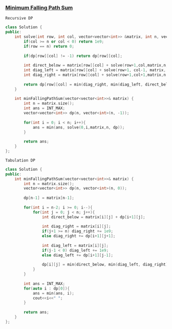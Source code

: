 ### [Minimum Falling Path Sum](https://leetcode.com/problems/minimum-falling-path-sum/)

```Recursive DP```
```cpp
class Solution {
public:
    int solve(int row, int col, vector<vector<int>> &matrix, int n, vector<vector<int>> &dp){
        if(col >= n or col < 0) return 1e9;
        if(row == n) return 0;
        
        if(dp[row][col] != -1) return dp[row][col];
        
        int direct_below = matrix[row][col] + solve(row+1,col,matrix,n, dp);
        int diag_left = matrix[row][col] + solve(row+1, col-1, matrix, n, dp);
        int diag_right = matrix[row][col] + solve(row+1,col+1,matrix,n, dp);
        
        return dp[row][col] = min(diag_right, min(diag_left, direct_below));
    }
    
    int minFallingPathSum(vector<vector<int>>& matrix) {
        int n = matrix.size();
        int ans = INT_MAX;
        vector<vector<int>> dp(n, vector<int>(n, -1));
        
        for(int i = 0; i < n; i++){
            ans = min(ans, solve(0,i,matrix,n, dp));
        }
        
        return ans;
    }
};
```

```Tabulation DP```

```cpp
class Solution {
public:
    int minFallingPathSum(vector<vector<int>>& matrix) {
        int n = matrix.size();
        vector<vector<int>> dp(n, vector<int>(n, 0));
        
        dp[n-1] = matrix[n-1];
        
        for(int i = n-2; i >= 0; i--){
            for(int j = 0; j < n; j++){
                int direct_below = matrix[i][j] + dp[i+1][j];
                
                int diag_right = matrix[i][j];
                if(j+1 >= n) diag_right += 1e9;
                else diag_right += dp[i+1][j+1];
                
                int diag_left = matrix[i][j];
                if(j-1 < 0) diag_left += 1e9;
                else diag_left += dp[i+1][j-1];
                
                dp[i][j] = min(direct_below, min(diag_left, diag_right));
            }
        }
        
        int ans = INT_MAX;
        for(auto i : dp[0]){
            ans = min(ans, i);
            cout<<i<<" ";
        }
        
        return ans;
    }
};
```
